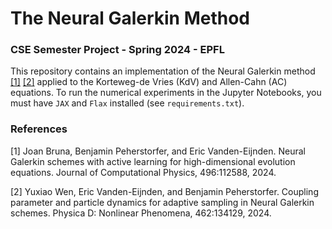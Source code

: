 # The Neural Galerkin Method
### CSE Semester Project - Spring 2024 - EPFL

This repository contains an implementation of the Neural Galerkin method [[1]](#1) [[2]](#2) applied to the Korteweg-de Vries (KdV) and Allen-Cahn (AC) equations. To run the numerical experiments in the Jupyter Notebooks, you must have ```JAX``` and ```Flax``` installed (see ```requirements.txt```).

### References

<a id="1">[1]</a> 
Joan Bruna, Benjamin Peherstorfer, and Eric Vanden-Eijnden. Neural Galerkin schemes with active learning for high-dimensional evolution equations. Journal of Computational Physics, 496:112588, 2024.

<a id="2">[2]</a> 
Yuxiao Wen, Eric Vanden-Eijnden, and Benjamin Peherstorfer. Coupling parameter and particle dynamics for adaptive sampling in Neural Galerkin schemes. Physica D: Nonlinear Phenomena, 462:134129, 2024.
